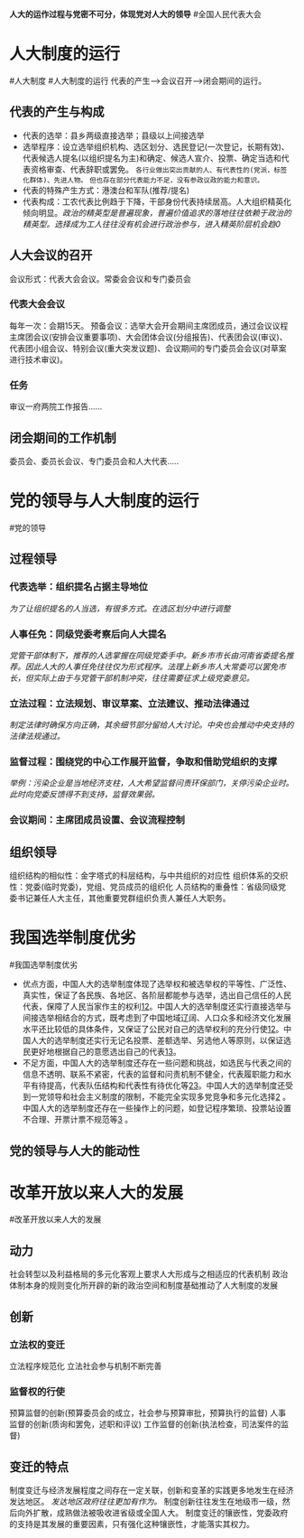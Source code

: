 **人大的运作过程与党密不可分，体现党对人大的领导**
#全国人民代表大会
# 人大制度的运行
#人大制度 #人大制度的运行
代表的产生——>会议召开——>闭会期间的运行。
## 代表的产生与构成
- 代表的选举：县乡两级直接选举；县级以上间接选举
- 选举程序：设立选举组织机构、选区划分、选民登记(一次登记，长期有效)、代表候选人提名(以组织提名为主)和确定、候选人宣介、投票、确定当选和代表资格审查、代表辞职或罢免。
`各行业做出突出贡献的人、有代表性的(党派，标签化群体)、先进人物。`
`但也存在部分代表能力不足，没有参政议政的能力和意识。`
- 代表的特殊产生方式：港澳台和军队(推荐/提名)
- 代表构成：工农代表比例趋于下降，干部身份代表持续居高。人大组织精英化倾向明显。*政治的精英型是普遍现象，普遍价值追求的落地往往依赖于政治的精英型。选择成为工人往往没有机会进行政治参与，进入精英阶层机会趋0*
## 人大会议的召开
会议形式：代表大会会议。常委会会议和专门委员会
### 代表大会会议
每年一次：会期15天。
预备会议：选举大会开会期间主席团成员，通过会议议程
主席团会议(安排会议重要事项)、大会团体会议(分组报告)、代表团会议(审议)、代表团小组会议、特别会议(重大突发议题)、会议期间的专门委员会会议(对草案进行技术审议)。
### 任务
审议一府两院工作报告......

## 闭会期间的工作机制
委员会、委员长会议、专门委员会和人大代表.....

# 党的领导与人大制度的运行
#党的领导
## 过程领导
### 代表选举：组织提名占据主导地位
*为了让组织提名的人当选，有很多方式。在选区划分中进行调整*
### 人事任免：同级党委考察后向人大提名
*党管干部体制下，推荐的人选掌握在同级党委手中。新乡市市长由河南省委提名推荐。因此人大的人事任免往往仅为形式程序。法理上新乡市人大常委可以罢免市长，但实际上由于与党管干部机制冲突，往往需要征求上级党委意见。*
### 立法过程：立法规划、审议草案、立法建议、推动法律通过
*制定法律时确保方向正确，其余细节部分留给人大讨论。中央也会推动中央支持的法律法规通过。*
### 监督过程：围绕党的中心工作展开监督，争取和借助党组织的支撑
*举例：污染企业是当地经济支柱，人大希望监督问责环保部门，关停污染企业时。此时向党委反馈得不到支持，监督效果弱。*
### 会议期间：主席团成员设置、会议流程控制
## 组织领导
组织结构的相似性：金字塔式的科层结构，与中共组织的对应性
组织体系的交织性：党委(临时党委)，党组、党员成员的组织化
人员结构的重叠性：省级同级党委书记兼任人大主任，其他重要党群组织负责人兼任人大职务。
# 我国选举制度优劣
#我国选举制度优劣
-   优点方面，中国人大的选举制度体现了选举权和被选举权的平等性、广泛性、真实性，保证了各民族、各地区、各阶层都能参与选举，选出自己信任的人民代表，保障了人民当家作主的权利[1](https://zh.wikipedia.org/wiki/%E4%B8%AD%E8%8F%AF%E4%BA%BA%E6%B0%91%E5%85%B1%E5%92%8C%E5%9C%8B%E9%81%B8%E8%88%89)[2](https://zhuanlan.zhihu.com/p/279312689)。中国人大的选举制度还实行直接选举与间接选举相结合的方式，既考虑到了中国地域辽阔、人口众多和经济文化发展水平还比较低的具体条件，又保证了公民对自己的选举权利的充分行使[1](https://zh.wikipedia.org/wiki/%E4%B8%AD%E8%8F%AF%E4%BA%BA%E6%B0%91%E5%85%B1%E5%92%8C%E5%9C%8B%E9%81%B8%E8%88%89)[2](https://zhuanlan.zhihu.com/p/279312689)。中国人大的选举制度还实行无记名投票、差额选举、另选他人等原则，以保证选民更好地根据自己的意愿选出自己的代表[1](https://zh.wikipedia.org/wiki/%E4%B8%AD%E8%8F%AF%E4%BA%BA%E6%B0%91%E5%85%B1%E5%92%8C%E5%9C%8B%E9%81%B8%E8%88%89)[3](http://www.npc.gov.cn/zgrdw/npc/xinwen/2014-09/05/content_1877667.htm)。
-   不足方面，中国人大的选举制度还存在一些问题和挑战，如选民与代表之间的信息不透明、联系不紧密，代表的监督和问责机制不健全，代表履职能力和水平有待提高，代表队伍结构和代表性有待优化等[2](https://zhuanlan.zhihu.com/p/279312689)[3](http://www.npc.gov.cn/zgrdw/npc/xinwen/2014-09/05/content_1877667.htm)。中国人大的选举制度还受到一党领导和社会主义制度的限制，不能完全实现多党竞争和多元化选择[2](https://zhuanlan.zhihu.com/p/279312689) 。中国人大的选举制度还存在一些操作上的问题，如登记程序繁琐、投票站设置不合理、开票计票不规范等[3](http://www.npc.gov.cn/zgrdw/npc/xinwen/2014-09/05/content_1877667.htm) 。



## 党的领导与人大的能动性


# 改革开放以来人大的发展
#改革开放以来人大的发展
## 动力
社会转型以及利益格局的多元化客观上要求人大形成与之相适应的代表机制
政治体制本身的规则变化所开辟的新的政治空间和制度基础推动了人大制度的发展

## 创新
### 立法权的变迁
立法程序规范化
立法社会参与机制不断完善
### 监督权的行使
预算监督的创新(预算委员会的成立，社会参与预算审批，预算执行的监督)
人事监督的创新(质询和罢免，述职和评议)
工作监督的创新(执法检查，司法案件的监督)

## 变迁的特点
制度变迁与经济发展程度之间存在一定关联，创新和变革的实践更多地发生在经济发达地区。
*发达地区政府往往更加有作为。*
制度创新往往发生在地级市一级，然后向外扩散，成熟做法被吸收进省级或全国人大。
制度变迁的镶嵌性，党委政府的支持是其发展的重要因素，只有强化这种镶嵌性，才能落实其权力。